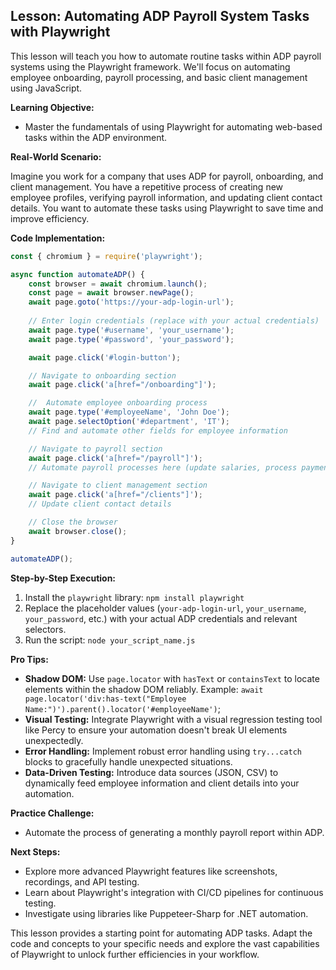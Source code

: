 ## Lesson: Automating ADP Payroll System Tasks with Playwright

This lesson will teach you how to automate routine tasks within ADP payroll systems using the Playwright framework. We'll focus on automating employee onboarding, payroll processing, and basic client management using JavaScript.

**Learning Objective:**
- Master the fundamentals of using Playwright for automating web-based tasks within the ADP environment.

**Real-World Scenario:**

Imagine you work for a company that uses ADP for payroll, onboarding, and client management. You have a repetitive process of creating new employee profiles, verifying payroll information, and updating client contact details. You want to automate these tasks using Playwright to save time and improve efficiency.

**Code Implementation:**

```javascript
const { chromium } = require('playwright');

async function automateADP() {
    const browser = await chromium.launch();
    const page = await browser.newPage();
    await page.goto('https://your-adp-login-url');
    
    // Enter login credentials (replace with your actual credentials)
    await page.type('#username', 'your_username');
    await page.type('#password', 'your_password');

    await page.click('#login-button');

    // Navigate to onboarding section
    await page.click('a[href="/onboarding"]');

    //  Automate employee onboarding process
    await page.type('#employeeName', 'John Doe');
    await page.selectOption('#department', 'IT');
    // Find and automate other fields for employee information

    // Navigate to payroll section
    await page.click('a[href="/payroll"]');
    // Automate payroll processes here (update salaries, process payments, etc.)

    // Navigate to client management section
    await page.click('a[href="/clients"]');
    // Update client contact details

    // Close the browser
    await browser.close();
}

automateADP();
```

**Step-by-Step Execution:**

1. Install the `playwright` library: `npm install playwright`
2. Replace the placeholder values (`your-adp-login-url`, `your_username`, `your_password`, etc.) with your actual ADP credentials and relevant selectors.
3. Run the script: `node your_script_name.js`

**Pro Tips:**

* **Shadow DOM:** Use `page.locator` with `hasText` or `containsText` to locate elements within the shadow DOM reliably. Example:  `await page.locator('div:has-text("Employee Name:")').parent().locator('#employeeName')`;
* **Visual Testing:** Integrate Playwright with a visual regression testing tool like Percy to ensure your automation doesn't break UI elements unexpectedly.
* **Error Handling:** Implement robust error handling using `try...catch` blocks to gracefully handle unexpected situations.
* **Data-Driven Testing:** Introduce data sources (JSON, CSV) to dynamically feed employee information and client details into your automation.


**Practice Challenge:**

* Automate the process of generating a monthly payroll report within ADP.

**Next Steps:**

- Explore more advanced Playwright features like screenshots, recordings, and API testing.
- Learn about Playwright's integration with CI/CD pipelines for continuous testing.
- Investigate using libraries like Puppeteer-Sharp for .NET automation.



This lesson provides a starting point for automating ADP tasks. Adapt the code and concepts to your specific needs and explore the vast capabilities of Playwright to unlock further efficiencies in your workflow.